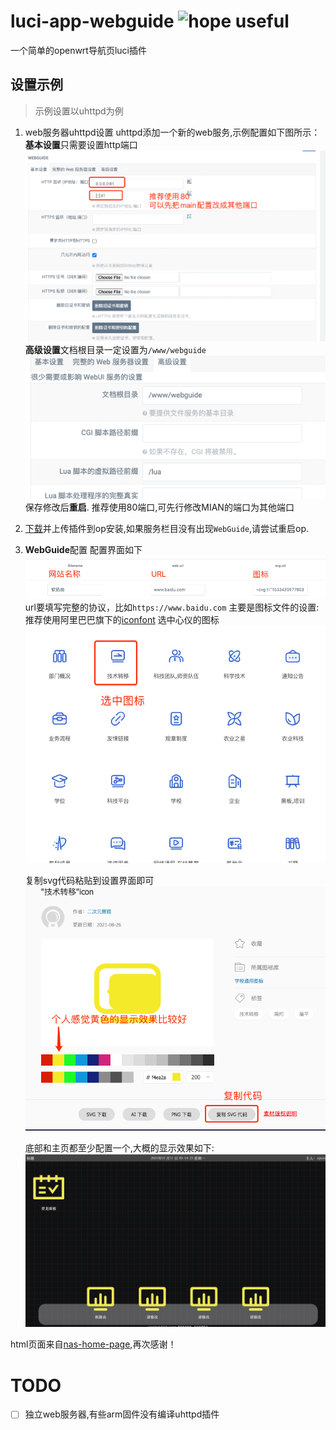 <!--
 * @Description: Editor's info in the top of the file
 * @Author: p1ay8y3ar
 * @Date: 2021-10-10 23:45:54
 * @LastEditor: p1ay8y3ar
 * @LastEditTime: 2021-10-11 13:59:42
 * @Email: p1ay8y3ar@gmail.com
-->
# luci-app-webguide ![hope useful](https://visitor-badge.glitch.me/badge?page_id=luci-app-webguide)
一个简单的openwrt导航页luci插件 

## 设置示例
> 示例设置以uhttpd为例

1. web服务器uhttpd设置
   uhttpd添加一个新的web服务,示例配置如下图所示：
   **基本设置**只需要设置http端口
   ![](./imgs/uhttpd1.png)
   **高级设置**文档根目录一定设置为`/www/webguide`
   ![](./imgs/uhttpd2.png)
   保存修改后**重启**.
    推荐使用80端口,可先行修改MIAN的端口为其他端口

2. [下载](https://github.com/p1ay8y3ar/luci-app-webguide/releases)并上传插件到op安装,如果服务栏目没有出现`WebGuide`,请尝试重启op.
3. **WebGuide**配置
   配置界面如下
   ![](./imgs/webguide1.png)
   url要填写完整的协议，比如`https://www.baidu.com`
   主要是图标文件的设置:推荐使用阿里巴巴旗下的[iconfont](https://www.iconfont.cn/)
    选中心仪的图标
    ![](./imgs/webguide2.png)

    复制svg代码粘贴到设置界面即可
    ![](./imgs/webguide3.png)
    
    底部和主页都至少配置一个,大概的显示效果如下:
    ![](./imgs/webguide4.png)

html页面来自[nas-home-page](https://github.com/blqw/nas-home-page),再次感谢！


# TODO 
- [ ]  独立web服务器,有些arm固件没有编译uhttpd插件